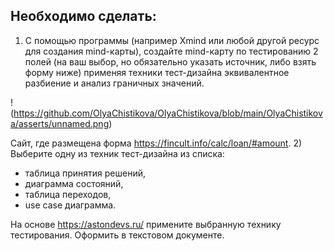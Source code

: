 ## Необходимо сделать:

1) С помощью программы (например Xmind или любой другой ресурс для создания mind-карты), создайте mind-карту по тестированию 2 полей (на ваш выбор, но обязательно указать источник, либо взять форму ниже) применяя техники тест-дизайна эквивалентное разбиение и анализ граничных значений.

!(https://github.com/OlyaChistikova/OlyaChistikova/blob/main/OlyaChistikova/asserts/unnamed.png)

Сайт, где размещена форма https://fincult.info/calc/loan/#amount. 
2) Выберите одну из техник тест-дизайна из списка:
- таблица принятия решений,
- диаграмма состояний,
- таблица переходов,
- use case диаграмма.

На основе https://astondevs.ru/ примените выбранную технику тестирования. 
Оформить в текстовом документе.